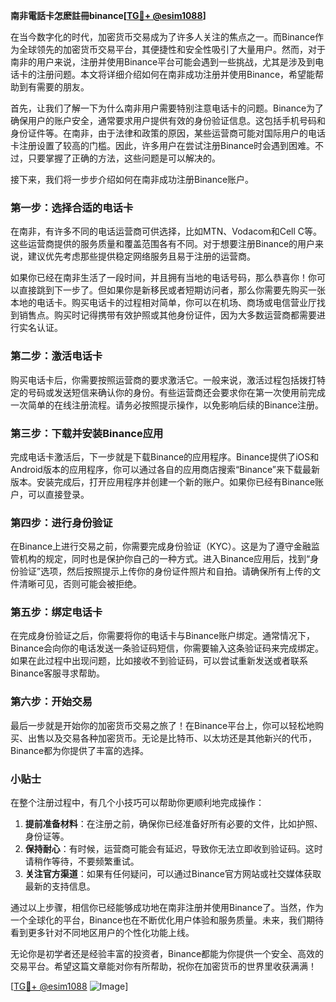 **南非電話卡怎麽註冊binance[[TG💪+ @esim1088](https://t.me/s/esim1088)]**

在当今数字化的时代，加密货币交易成为了许多人关注的焦点之一。而Binance作为全球领先的加密货币交易平台，其便捷性和安全性吸引了大量用户。然而，对于南非的用户来说，注册并使用Binance平台可能会遇到一些挑战，尤其是涉及到电话卡的注册问题。本文将详细介绍如何在南非成功注册并使用Binance，希望能帮助到有需要的朋友。

首先，让我们了解一下为什么南非用户需要特别注意电话卡的问题。Binance为了确保用户的账户安全，通常要求用户提供有效的身份验证信息。这包括手机号码和身份证件等。在南非，由于法律和政策的原因，某些运营商可能对国际用户的电话卡注册设置了较高的门槛。因此，许多用户在尝试注册Binance时会遇到困难。不过，只要掌握了正确的方法，这些问题是可以解决的。

接下来，我们将一步步介绍如何在南非成功注册Binance账户。

### **第一步：选择合适的电话卡**

在南非，有许多不同的电话运营商可供选择，比如MTN、Vodacom和Cell C等。这些运营商提供的服务质量和覆盖范围各有不同。对于想要注册Binance的用户来说，建议优先考虑那些提供稳定网络服务且易于注册的运营商。

如果你已经在南非生活了一段时间，并且拥有当地的电话号码，那么恭喜你！你可以直接跳到下一步了。但如果你是新移民或者短期访问者，那么你需要先购买一张本地的电话卡。购买电话卡的过程相对简单，你可以在机场、商场或电信营业厅找到销售点。购买时记得携带有效护照或其他身份证件，因为大多数运营商都需要进行实名认证。

### **第二步：激活电话卡**

购买电话卡后，你需要按照运营商的要求激活它。一般来说，激活过程包括拨打特定的号码或发送短信来确认你的身份。有些运营商还会要求你在第一次使用前完成一次简单的在线注册流程。请务必按照提示操作，以免影响后续的Binance注册。

### **第三步：下载并安装Binance应用**

完成电话卡激活后，下一步就是下载Binance的应用程序。Binance提供了iOS和Android版本的应用程序，你可以通过各自的应用商店搜索“Binance”来下载最新版本。安装完成后，打开应用程序并创建一个新的账户。如果你已经有Binance账户，可以直接登录。

### **第四步：进行身份验证**

在Binance上进行交易之前，你需要完成身份验证（KYC）。这是为了遵守金融监管机构的规定，同时也是保护你自己的一种方式。进入Binance应用后，找到“身份验证”选项，然后按照提示上传你的身份证件照片和自拍。请确保所有上传的文件清晰可见，否则可能会被拒绝。

### **第五步：绑定电话卡**

在完成身份验证之后，你需要将你的电话卡与Binance账户绑定。通常情况下，Binance会向你的电话发送一条验证码短信，你需要输入这条验证码来完成绑定。如果在此过程中出现问题，比如接收不到验证码，可以尝试重新发送或者联系Binance客服寻求帮助。

### **第六步：开始交易**

最后一步就是开始你的加密货币交易之旅了！在Binance平台上，你可以轻松地购买、出售以及交易各种加密货币。无论是比特币、以太坊还是其他新兴的代币，Binance都为你提供了丰富的选择。

### **小贴士**

在整个注册过程中，有几个小技巧可以帮助你更顺利地完成操作：

1. **提前准备材料**：在注册之前，确保你已经准备好所有必要的文件，比如护照、身份证等。
2. **保持耐心**：有时候，运营商可能会有延迟，导致你无法立即收到验证码。这时请稍作等待，不要频繁重试。
3. **关注官方渠道**：如果有任何疑问，可以通过Binance官方网站或社交媒体获取最新的支持信息。

通过以上步骤，相信你已经能够成功地在南非注册并使用Binance了。当然，作为一个全球化的平台，Binance也在不断优化用户体验和服务质量。未来，我们期待看到更多针对不同地区用户的个性化功能上线。

无论你是初学者还是经验丰富的投资者，Binance都能为你提供一个安全、高效的交易平台。希望这篇文章能对你有所帮助，祝你在加密货币的世界里收获满满！

[[TG💪+ @esim1088](https://t.me/s/esim1088) ![Image](https://i.postimg.cc/4NQfJmqS/Snipaste-2025-05-13-00-14-12.png)]